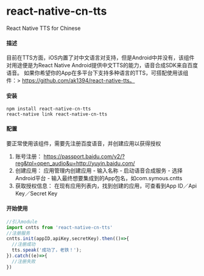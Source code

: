 # react-native-cn-tts
React Native TTS for Chinese


#### 描述
目前在TTS方面，iOS内置了对中文语言对支持，但是Android中并没有，该组件对用途便是为React Native Android提供中文TTS的能力，语音合成SDK来自百度语音。
如果你希望你的App在多平台下支持多种语言的TTS，可搭配使用该组件：> https://github.com/ak1394/react-native-tts。

#### 安装
```
npm install react-native-cn-tts
react-native link react-native-cn-tts
```

#### 配置
要正常使用该组件，需要先注册百度语音，并创建应用以获得授权
1. 账号注册： https://passport.baidu.com/v2/?reg&tpl=open_audio&u=http://yuyin.baidu.com/
2. 创建应用： 应用管理内创建应用 - 输入名称 - 启动语音合成服务 - 选择Android平台 - 输入最终想要集成到的App包名，如com.symous.cntts
3. 获取授权信息： 在现有应用列表内，找到创建的应用，可查看到App ID／Api Key／Secret Key

#### 开始使用
```js
//引入module
import cntts from 'react-native-cn-tts'
//注册服务
cntts.init(appID,apiKey,secretKey).then(()=>{
  //注册成功
  tts.speak('成功了，老铁！');
}).catch((e)=>{
  //注册失败
})

```


